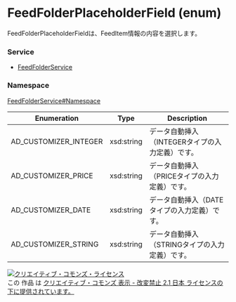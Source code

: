 # FeedFolderPlaceholderField (enum)
FeedFolderPlaceholderFieldは、FeedItem情報の内容を選択します。<br>

### Service
+ [FeedFolderService](../../services/FeedFolderService.md)

### Namespace
[FeedFolderService#Namespace](../../services/FeedFolderService.md#namespace)

| Enumeration | Type | Description |
|---|---|---|
| AD_CUSTOMIZER_INTEGER| xsd:string| データ自動挿入（INTEGERタイプの入力定義）です。 |
| AD_CUSTOMIZER_PRICE| xsd:string| データ自動挿入（PRICEタイプの入力定義）です。 |
| AD_CUSTOMIZER_DATE| xsd:string| データ自動挿入（DATEタイプの入力定義）です。 |
| AD_CUSTOMIZER_STRING| xsd:string| データ自動挿入（STRINGタイプの入力定義）です。 |

<a rel="license" href="http://creativecommons.org/licenses/by-nd/2.1/jp/"><img alt="クリエイティブ・コモンズ・ライセンス" style="border-width:0" src="https://i.creativecommons.org/l/by-nd/2.1/jp/88x31.png" /></a><br />この 作品 は <a rel="license" href="http://creativecommons.org/licenses/by-nd/2.1/jp/">クリエイティブ・コモンズ 表示 - 改変禁止 2.1 日本 ライセンスの下に提供されています。</a>
